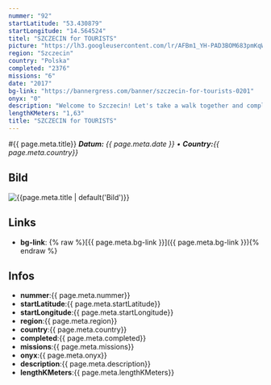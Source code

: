 ```yaml
---
nummer: "92"
startLatitude: "53.430879"
startLongitude: "14.564524"
titel: "SZCZECIN for TOURISTS"
picture: "https://lh3.googleusercontent.com/lr/AFBm1_YH-PAD3BOM683pmKqWg4QEkmCFjQzZYfsG5g5VD0c_-Jc0cvpmAVoK-YtGb0NboYWhCos2qtDD5RNKS6U6d5sjsOL-PN9mIspC-haq94qjje6YjtbppZnHBK7gjZHnUY7CmlSTw49DpyGUjzUmc0ONYoT58NplwrBtSymZ1rlSXWxp9aBwYcdWSqQ1_0aTnDARiXKMUYK4vsXPirDw1Cj3V4IBa3C5EIxH_ueq8TRhNac_ee63WLgIEBfzKiqqzqXYdOQO9zXhkxECAwIu22FZsb-iCTk0-vxHm9RrkNTvd4--4rJMTRcwJg5QDlXLo_gWscdohyek7bc9VEjN2m8wXlq2z7KFqCSvzE-Wyyk0k-qOQzBfFH8Z_GturcQLYLCaK-Prjt2VhA_eVTvEDuJnG-VgLDBnxc1s92Cou_RFGH9uTbQt2PaXkILNJaUXI-F3ntCX_imvRVlALoKzpJTpa27ZUBCDJIb4Hen1JlmL9Zy3d9AdUlqHQo0TNj_TrOeijyKAjrm4J-o229Bij4QoXCP4_3WyJm89dDGfBLOZrpEwtxPpi1hIw_S7bOrpIeXdyfsBfn8lYs0d6U5mGwqqo3XZ3PqMrlZ5mEXvfPRp-e3DazNHwXvgAwcYXyW0u-JSvSA7PKcNydw7GO_FdWp8uPwQPCqKhS-0Dn4JSXKHexBHJlzbUf9O6GVRsZ7PbazbqonwHBM4mc5TVqG0yI7-cn3uiiS0Gld2Y0FHmzIBckb3zAeT84GWey6VsF7NMq2Iw5kBxlt00mM8m8qS3uyHB2_VOo1zmHH3BtvorgKWT8dEWoAOyH3ifrvZBSeQoeAUE88ZpV8fOh3GtQuD4tukuOLxp7lNbAoA"
region: "Szczecin"
country: "Polska"
completed: "2376"
missions: "6"
date: "2017"
bg-link: "https://bannergress.com/banner/szczecin-for-tourists-0201"
onyx: "0"
description: "Welcome to Szczecin! Let's take a walk together and complete the banner! Hack-only #tourist-friendly missions!"
lengthKMeters: "1,63"
title: "SZCZECIN for TOURISTS"
---
```


#{{ page.meta.title}}
_**Datum:** {{ page.meta.date }} • **Country:**{{ page.meta.country}}_

## Bild
![{{page.meta.title | default('Bild')}}]({{page.meta.picture}})

## Links
- **bg-link**: {% raw %}[{{ page.meta.bg-link }}]({{ page.meta.bg-link }}){% endraw %}

## Infos
- **nummer**:{{ page.meta.nummer}}
- **startLatitude**:{{ page.meta.startLatitude}}
- **startLongitude**:{{ page.meta.startLongitude}}
- **region**:{{ page.meta.region}}
- **country**:{{ page.meta.country}}
- **completed**:{{ page.meta.completed}}
- **missions**:{{ page.meta.missions}}
- **onyx**:{{ page.meta.onyx}}
- **description**:{{ page.meta.description}}
- **lengthKMeters**:{{ page.meta.lengthKMeters}}

